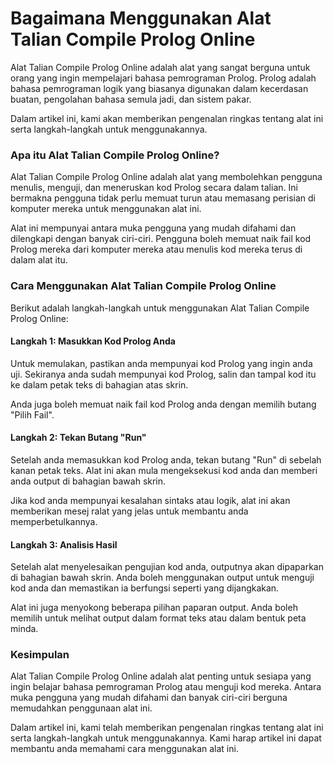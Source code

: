Bagaimana Menggunakan Alat Talian Compile Prolog Online
=======================================================

Alat Talian Compile Prolog Online adalah alat yang sangat berguna untuk orang yang ingin mempelajari bahasa pemrograman Prolog. Prolog adalah bahasa pemrograman logik yang biasanya digunakan dalam kecerdasan buatan, pengolahan bahasa semula jadi, dan sistem pakar.

Dalam artikel ini, kami akan memberikan pengenalan ringkas tentang alat ini serta langkah-langkah untuk menggunakannya.

### Apa itu Alat Talian Compile Prolog Online?

Alat Talian Compile Prolog Online adalah alat yang membolehkan pengguna menulis, menguji, dan meneruskan kod Prolog secara dalam talian. Ini bermakna pengguna tidak perlu memuat turun atau memasang perisian di komputer mereka untuk menggunakan alat ini.

Alat ini mempunyai antara muka pengguna yang mudah difahami dan dilengkapi dengan banyak ciri-ciri. Pengguna boleh memuat naik fail kod Prolog mereka dari komputer mereka atau menulis kod mereka terus di dalam alat itu.

### Cara Menggunakan Alat Talian Compile Prolog Online

Berikut adalah langkah-langkah untuk menggunakan Alat Talian Compile Prolog Online:

#### Langkah 1: Masukkan Kod Prolog Anda

Untuk memulakan, pastikan anda mempunyai kod Prolog yang ingin anda uji. Sekiranya anda sudah mempunyai kod Prolog, salin dan tampal kod itu ke dalam petak teks di bahagian atas skrin.

Anda juga boleh memuat naik fail kod Prolog anda dengan memilih butang "Pilih Fail".

#### Langkah 2: Tekan Butang "Run"

Setelah anda memasukkan kod Prolog anda, tekan butang "Run" di sebelah kanan petak teks. Alat ini akan mula mengeksekusi kod anda dan memberi anda output di bahagian bawah skrin.

Jika kod anda mempunyai kesalahan sintaks atau logik, alat ini akan memberikan mesej ralat yang jelas untuk membantu anda memperbetulkannya.

#### Langkah 3: Analisis Hasil

Setelah alat menyelesaikan pengujian kod anda, outputnya akan dipaparkan di bahagian bawah skrin. Anda boleh menggunakan output untuk menguji kod anda dan memastikan ia berfungsi seperti yang dijangkakan.

Alat ini juga menyokong beberapa pilihan paparan output. Anda boleh memilih untuk melihat output dalam format teks atau dalam bentuk peta minda.

### Kesimpulan

Alat Talian Compile Prolog Online adalah alat penting untuk sesiapa yang ingin belajar bahasa pemrograman Prolog atau menguji kod mereka. Antara muka pengguna yang mudah difahami dan banyak ciri-ciri berguna memudahkan penggunaan alat ini.

Dalam artikel ini, kami telah memberikan pengenalan ringkas tentang alat ini serta langkah-langkah untuk menggunakannya. Kami harap artikel ini dapat membantu anda memahami cara menggunakan alat ini.